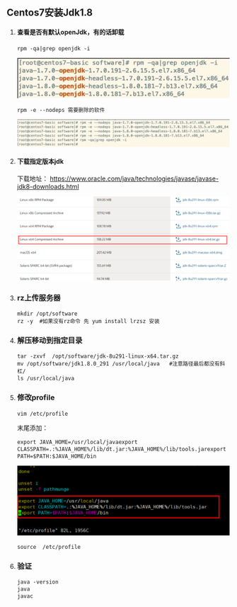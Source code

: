 ## Centos7安装Jdk1.8

1. #### 查看是否有默认openJdk，有的话卸载 

   ```
   rpm -qa|grep openjdk -i
   ```

   ![avatar](centos7-jdk1.8-pic/image-20210601154432421.png)

   ```
   rpm -e --nodeps 需要删除的软件
   ```

   ![avatar](centos7-jdk1.8-pic/image-20210601154525408.png)

   

2. ####   下载指定版本jdk

    下载地址： https://www.oracle.com/java/technologies/javase/javase-jdk8-downloads.html

   ![avatar](centos7-jdk1.8-pic/image-20210601154639274.png)

   

3. ###   rz上传服务器

   ```
   mkdir /opt/software
   rz -y  #如果没有rz命令 先 yum install lrzsz 安装
   ```

   

4. ###   解压移动到指定目录

   ```
   tar -zxvf  /opt/software/jdk-8u291-linux-x64.tar.gz
   mv /opt/software/jdk1.8.0_291 /usr/local/java   #注意路径最后都没有斜杠/
   ls /usr/local/java
   ```

   

5. ###  修改profile

   ```
   vim /etc/profile 
   ```

   末尾添加：

   ```
   export JAVA_HOME=/usr/local/javaexport CLASSPATH=.:%JAVA_HOME%/lib/dt.jar:%JAVA_HOME%/lib/tools.jarexport PATH=$PATH:$JAVA_HOME/bin
   ```

   ![vartar](centos7-jdk1.8-pic/image-20210601155415932.png)

   ```
   source  /etc/profile 
   ```

6. ### 验证

   ```
   java -version
   java
   javac
   ```